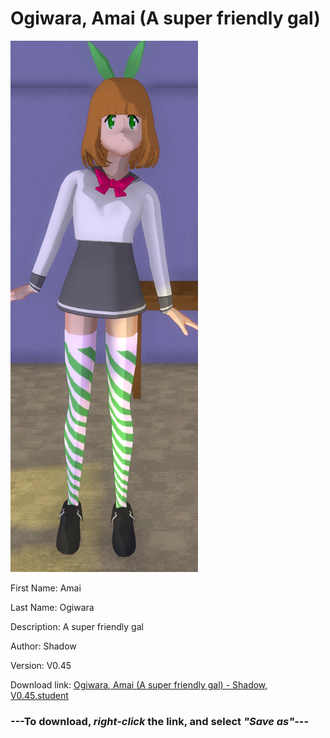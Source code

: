 # Ogiwara, Amai (A super friendly gal)

<img src = "https://raw.githubusercontent.com/Arbiter1223/Daigaku-Gurashi-Custom-Students/master/Students/Files/Ogiwara%2C%20Amai%20(A%20super%20friendly%20gal).png">

First Name: Amai

Last Name: Ogiwara

Description: A super friendly gal

Author: Shadow

Version: V0.45

Download link: <a href="https://raw.githubusercontent.com/Arbiter1223/Daigaku-Gurashi-Custom-Students/master/Students/Files/Ogiwara%2C%20Amai%20(A%20super%20friendly%20gal)%20-%20Shadow%2C%20V0.45.student">Ogiwara, Amai (A super friendly gal) - Shadow, V0.45.student</a>

### ---**To download, _right-click_ the link, and select _"Save as"_**---
